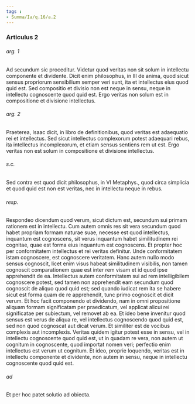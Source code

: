 ```yaml
---
tags : 
- Summa/Ia/q.16/a.2
---
```


### Articulus 2

###### arg. 1
Ad secundum sic proceditur. Videtur quod veritas non sit solum in intellectu componente et dividente. Dicit enim philosophus, in III de anima, quod sicut sensus propriorum sensibilium semper veri sunt, ita et intellectus eius quod quid est. Sed compositio et divisio non est neque in sensu, neque in intellectu cognoscente quod quid est. Ergo veritas non solum est in compositione et divisione intellectus.

###### arg. 2
Praeterea, Isaac dicit, in libro de definitionibus, quod veritas est adaequatio rei et intellectus. Sed sicut intellectus complexorum potest adaequari rebus, ita intellectus incomplexorum, et etiam sensus sentiens rem ut est. Ergo veritas non est solum in compositione et divisione intellectus.

###### s.c.
Sed contra est quod dicit philosophus, in VI Metaphys., quod circa simplicia et quod quid est non est veritas, nec in intellectu neque in rebus.

###### resp.
Respondeo dicendum quod verum, sicut dictum est, secundum sui primam rationem est in intellectu. Cum autem omnis res sit vera secundum quod habet propriam formam naturae suae, necesse est quod intellectus, inquantum est cognoscens, sit verus inquantum habet similitudinem rei cognitae, quae est forma eius inquantum est cognoscens. Et propter hoc per conformitatem intellectus et rei veritas definitur. Unde conformitatem istam cognoscere, est cognoscere veritatem. Hanc autem nullo modo sensus cognoscit, licet enim visus habeat similitudinem visibilis, non tamen cognoscit comparationem quae est inter rem visam et id quod ipse apprehendit de ea. Intellectus autem conformitatem sui ad rem intelligibilem cognoscere potest, sed tamen non apprehendit eam secundum quod cognoscit de aliquo quod quid est; sed quando iudicat rem ita se habere sicut est forma quam de re apprehendit, tunc primo cognoscit et dicit verum. Et hoc facit componendo et dividendo, nam in omni propositione aliquam formam significatam per praedicatum, vel applicat alicui rei significatae per subiectum, vel removet ab ea. Et ideo bene invenitur quod sensus est verus de aliqua re, vel intellectus cognoscendo quod quid est, sed non quod cognoscat aut dicat verum. Et similiter est de vocibus complexis aut incomplexis. Veritas quidem igitur potest esse in sensu, vel in intellectu cognoscente quod quid est, ut in quadam re vera, non autem ut cognitum in cognoscente, quod importat nomen veri; perfectio enim intellectus est verum ut cognitum. Et ideo, proprie loquendo, veritas est in intellectu componente et dividente, non autem in sensu, neque in intellectu cognoscente quod quid est.

###### ad 
Et per hoc patet solutio ad obiecta.


